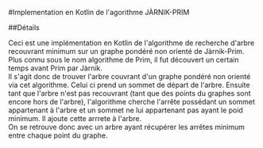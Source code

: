 #Implementation en Kotlin de l'agorithme JÀRNIK-PRIM

##Détails

Ceci est une implémentation en Kotlin de l'algorithme de recherche d'arbre recouvrant minimum sur un graphe pondéré non orienté de Jàrnik-Prim.  
Plus connu sous le nom algorithme de Prim, il fut découvert un certain temps avant Prim par Jàrnik.  
Il s'agit donc de trouver l'arbre couvrant d'un graphe pondéré non orienté via cet algorithme.  Celui ci prend un sommet de départ de l'arbre. Ensuite tant que l'arbre n'est pas recouvrant (tant que des points du graphes sont encore hors de l'arbre), l'algorithme cherche l'arrête possédant un sommet appartenant à l'arbre et un sommet ne lui appartenant pas ayant le poid minimum. Il ajoute cette arrrete à l'arbre.  
On se retrouve donc avec un arbre ayant récupérer les arrêtes minimum entre chaque point du graphe.